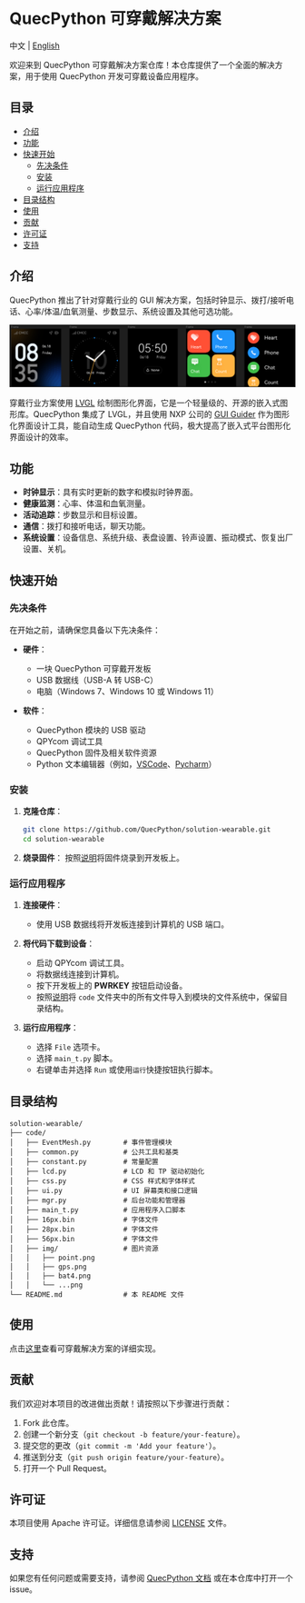 # QuecPython 可穿戴解决方案

中文 | [English](README.md)

欢迎来到 QuecPython 可穿戴解决方案仓库！本仓库提供了一个全面的解决方案，用于使用 QuecPython 开发可穿戴设备应用程序。

## 目录

- [介绍](#介绍)
- [功能](#功能)
- [快速开始](#快速开始)
  - [先决条件](#先决条件)
  - [安装](#安装)
  - [运行应用程序](#运行应用程序)
- [目录结构](#目录结构)
- [使用](#使用)
- [贡献](#贡献)
- [许可证](#许可证)
- [支持](#支持)

## 介绍

QuecPython 推出了针对穿戴行业的 GUI 解决方案，包括时钟显示、拨打/接听电话、心率/体温/血氧测量、步数显示、系统设置及其他可选功能。

![可穿戴解决方案](./docs/zh/media/image-20231124092228717.png)

穿戴行业方案使用 [LVGL](https://lvgl.io/) 绘制图形化界面，它是一个轻量级的、开源的嵌入式图形库。QuecPython 集成了 LVGL，并且使用 NXP 公司的 [GUI Guider](https://www.nxp.com/design/software/development-software/gui-guider:GUI-GUIDER) 作为图形化界面设计工具，能自动生成 QuecPython 代码，极大提高了嵌入式平台图形化界面设计的效率。

## 功能

- **时钟显示**：具有实时更新的数字和模拟时钟界面。
- **健康监测**：心率、体温和血氧测量。
- **活动追踪**：步数显示和目标设置。
- **通信**：拨打和接听电话，聊天功能。
- **系统设置**：设备信息、系统升级、表盘设置、铃声设置、振动模式、恢复出厂设置、关机。

## 快速开始

### 先决条件

在开始之前，请确保您具备以下先决条件：

- **硬件**：
  - 一块 QuecPython 可穿戴开发板
  - USB 数据线（USB-A 转 USB-C）
  - 电脑（Windows 7、Windows 10 或 Windows 11）

- **软件**：
  - QuecPython 模块的 USB 驱动
  - QPYcom 调试工具
  - QuecPython 固件及相关软件资源
  - Python 文本编辑器（例如，[VSCode](https://code.visualstudio.com/)、[Pycharm](https://www.jetbrains.com/pycharm/download/)）

### 安装

1. **克隆仓库**：
   ```bash
   git clone https://github.com/QuecPython/solution-wearable.git
   cd solution-wearable
   ```

2. **烧录固件**：
   按照[说明](https://python.quectel.com/doc/Application_guide/dev-tools/QPYcom/qpycom-dw.html#Download-Firmware)将固件烧录到开发板上。

### 运行应用程序

1. **连接硬件**：
   - 使用 USB 数据线将开发板连接到计算机的 USB 端口。

2. **将代码下载到设备**：
   - 启动 QPYcom 调试工具。
   - 将数据线连接到计算机。
   - 按下开发板上的 **PWRKEY** 按钮启动设备。
   - 按照[说明](https://python.quectel.com/doc/Application_guide/zh/dev-tools/QPYcom/qpycom-dw.html#Download-Script)将 `code` 文件夹中的所有文件导入到模块的文件系统中，保留目录结构。

3. **运行应用程序**：
   - 选择 `File` 选项卡。
   - 选择 `main_t.py` 脚本。
   - 右键单击并选择 `Run` 或使用`运行`快捷按钮执行脚本。

## 目录结构

```plaintext
solution-wearable/
├── code/
│   ├── EventMesh.py        # 事件管理模块
│   ├── common.py           # 公共工具和基类
│   ├── constant.py         # 常量配置
│   ├── lcd.py              # LCD 和 TP 驱动初始化
│   ├── css.py              # CSS 样式和字体样式
│   ├── ui.py               # UI 屏幕类和接口逻辑
│   ├── mgr.py              # 后台功能和管理器
│   ├── main_t.py           # 应用程序入口脚本
│   ├── 16px.bin            # 字体文件
│   ├── 28px.bin            # 字体文件
│   ├── 56px.bin            # 字体文件
│   ├── img/                # 图片资源
│   │   ├── point.png
│   │   ├── gps.png
│   │   ├── bat4.png
│   │   └── ...png
└── README.md               # 本 README 文件
```

## 使用

点击[这里](https://python.quectel.com/doc/Application_guide/zh/solutions/Wear/index.html)查看可穿戴解决方案的详细实现。

## 贡献

我们欢迎对本项目的改进做出贡献！请按照以下步骤进行贡献：

1. Fork 此仓库。
2. 创建一个新分支（`git checkout -b feature/your-feature`）。
3. 提交您的更改（`git commit -m 'Add your feature'`）。
4. 推送到分支（`git push origin feature/your-feature`）。
5. 打开一个 Pull Request。

## 许可证

本项目使用 Apache 许可证。详细信息请参阅 [LICENSE](LICENSE) 文件。

## 支持

如果您有任何问题或需要支持，请参阅 [QuecPython 文档](https://python.quectel.com/doc) 或在本仓库中打开一个 issue。